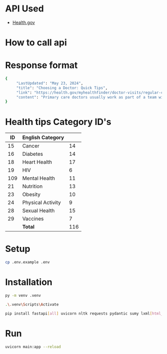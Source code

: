 # API Used
- <a href="https://health.gov/our-work/national-health-initiatives/health-literacy/consumer-health-content/free-web-content/apis-developers" target="_blank">Health.gov</a>

# How to call api



# Response format
```bash
{
     "LastUpdated": "May 23, 2024",
     "title": "Choosing a Doctor: Quick Tips",
     "link": "https://health.gov/myhealthfinder/doctor-visits/regular-checkups/choosing-doctor-quick-tips",
     "content": "Primary care doctors usually work as part of a team with nurses or other doctors who will also help care for you. Treats you with respect Listens to your opinions and concerns Encourages you to ask questions Explains things in ways you understand"
}
```

# Health tips Category ID's
<table>
  <thead><tr><th>ID</th><th>English Category</th><th></th></tr></thead>
  <tbody>
  <tr><td>15</td><td>Cancer</td><td>14</td></tr>
  <tr><td>16</td><td>Diabetes</td><td>14</td></tr>
  <tr><td>18</td><td>Heart Health</td><td>17</td></tr>
  <tr><td>19</td><td>HIV</td><td>6</td></tr>
  <tr><td>109</td><td>Mental Health</td><td>11</td></tr
  <tr><td>21</td><td>Nutrition</td><td>13</td></tr>
  <tr><td>23</td><td>Obesity</td><td>10</td></tr>
  <tr><td>24</td><td>Physical Activity</td><td>9</td></tr>
  <tr><td>28</td><td>Sexual Health</td><td>15</td></tr>
  <tr><td>29</td><td>Vaccines</td><td>7</tr>
<tr><td></td><td><b>Total</td><td>116</td></tr>
  

  </tbody>
</table>


# Setup
```bash
cp .env.example .env
```

# Installation


```bash
py -m venv .venv
```

```bash
.\.venv\Scripts\Activate
```

```bash
pip install fastapi[all] uvicorn nltk requests pydantic sumy lxml[html_clean]
```

# Run
```bash
uvicorn main:app --reload
```
